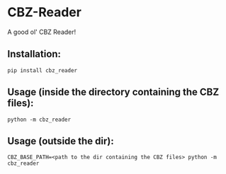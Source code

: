 # CBZ-Reader
A good ol' CBZ Reader!

## Installation:
```
pip install cbz_reader
```

## Usage (inside the directory containing the CBZ files):
```
python -m cbz_reader
```
## Usage (outside the dir):
```
CBZ_BASE_PATH=<path to the dir containing the CBZ files> python -m cbz_reader
```
